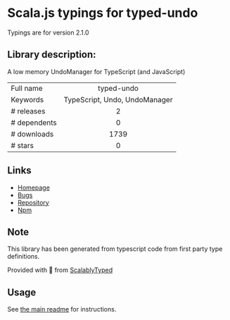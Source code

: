 
# Scala.js typings for typed-undo

Typings are for version 2.1.0

## Library description:
A low memory UndoManager for TypeScript (and JavaScript)

|                    |                 |
| ------------------ | :-------------: |
| Full name          | typed-undo |
| Keywords           | TypeScript, Undo, UndoManager |
| # releases         | 2 |
| # dependents       | 0 |
| # downloads        | 1739 |
| # stars            | 0 |

## Links
- [Homepage](https://github.com/Lusito/typed-undo)
- [Bugs](https://github.com/Lusito/typed-undo/issues)
- [Repository](https://github.com/Lusito/typed-undo)
- [Npm](https://www.npmjs.com/package/typed-undo)
    


## Note
This library has been generated from typescript code from first party type definitions.

Provided with :purple_heart: from [ScalablyTyped](https://github.com/oyvindberg/ScalablyTyped)

## Usage
See [the main readme](../../readme.md) for instructions.


